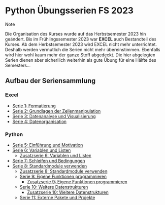 # Python Übungsserien FS 2023

> [!NOTE]
> Die Organisation des Kurses wurde auf das Herbstsemester 2023 hin geändert. Bis im Frühlingssemester 2023 war **EXCEL** auch Bestandteil des Kurses. Ab dem Herbstsemester 2023 wird EXCEL nicht mehr unterrichtet. Deshalb werden vermutlich die Serien nicht mehr übereinstimmen. Ebenfalls wird hier wohl kaum mehr der ganze Stoff abgedeckt. Die hier abgelegten Serien dienen aber sicherllich weiterhin als gute Übung für eine Hälfte des Semesters...

## Aufbau der Seriensammlung

### Excel

- [Serie 1: Formatierung](PN_23FS_01)
- [Serie 2: Grundlagen der Zellenmanipulation](PN_23FS_02)
- [Serie 3: Datenanalyse und Visualisierung](PN_23FS_03)
- [Serie 4: Datenorganisation](PN_23FS_04)

### Python

- [Serie 5: Einführung und Motivation](PN_23FS_05#serie-5-einführung-und-motivation)
- [Serie 6: Variablen und Listen](PN_23FS_06#serie-6-variablen-und-listen)
  - [Zusatzserie 6: Variablen und Listen](PN_23FS_06/PN_23FS_06B#serie-6b-variablen-und-listen)
- [Serie 7: Schleifen und Bedingungen](PN_23FS_07#serie-7-schleifen-und-bedingungen)
- [Serie 8: Standardmodule verwenden](PN_23FS_08#serie-8-standardmodule-verwenden)
  - [Zusatzserie 8: Standardmodule verwenden](PN_23FS_08/PN_23FS_08B#serie-8b-standardmodule-verwenden)
  - [Serie 9: Eigene Funktionen programmieren](PN_23FS_09#serie-9-eigene-funktionen-programmieren)
    - [Zusatzserie 9: Eigene Funktionen programmieren](PN_23FS_09/PN_23FS_09B#serie-9b-eigene-funktionen-programmieren)
  - [Serie 10: Weitere Datenstrukturen](PN_23FS_10#serie-10-weitere-datenstrukturen)
    - [Zusatzserie 10: Weitere Datenstrukturen](PN_23FS_10/PN_23FS_10B#serie-10b-weitere-datenstrukturen)
  - [Serie 11: Externe Pakete und Projekte](PN_23FS_11#serie-11-externe-pakete-und-projekte)
